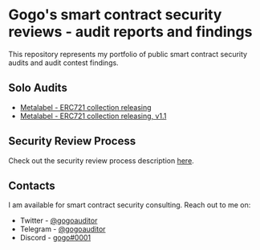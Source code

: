 # Gogo's smart contract security reviews - audit reports and findings

This repository represents my portfolio of public smart contract security audits and audit contest findings.

## Solo Audits

 - [Metalabel - ERC721 collection releasing](https://github.com/gogoauditor/audits/blob/main/solo/Metalabel-Security-Review.md)
 - [Metalabel - ERC721 collection releasing, v1.1](https://github.com/gogoauditor/audits/blob/main/solo/Metalabel-V1_1-Security-Review.md)

## Security Review Process

Check out the security review process description [here](https://github.com/gogoauditor/audits/blob/main/Security-Review-Process.md).

## Contacts

I am available for smart contract security consulting. Reach out to me on:

- Twitter - [@gogoauditor](https://twitter.com/gogoauditor)
- Telegram - [@gogoauditor](https://t.me/gogoauditor)
- Discord - [gоgо#0001](https://discordapp.com/users/451149166782185483)
